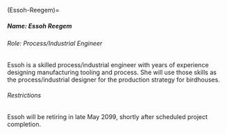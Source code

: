 (Essoh-Reegem)=
##### Name: Essoh Reegem

###### Role: Process/Industrial Engineer

Essoh is a skilled process/industrial engineer with years of experience
designing manufacturing tooling and process. She will use those skills as the
process/industrial designer for the production strategy for birdhouses.

###### Restrictions

Essoh will be retiring in late May 2099, shortly after scheduled project
completion.